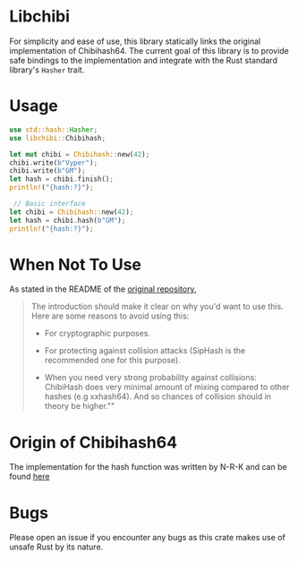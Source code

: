 # Libchibi 

For simplicity and ease of use, this library statically links the original implementation of Chibihash64. The current goal of this library is to provide safe bindings to the implementation 
and integrate with the Rust standard library's `Hasher` trait. 

# Usage

```rust 
use std::hash::Hasher;
use libchibi::Chibihash;

let mut chibi = Chibihash::new(42);
chibi.write(b"Vyper");
chibi.write(b"GM");
let hash = chibi.finish();
println!("{hash:?}");

 // Basic interface
let chibi = Chibihash::new(42);
let hash = chibi.hash(b"GM");
println!("{hash:?}");
```

# When Not To Use

As stated in the README of the [original repository](https://github.com/N-R-K/ChibiHash),

>The introduction should make it clear on why you'd want to use this. Here are some reasons to avoid using this:
>
> - For cryptographic purposes.
>
> - For protecting against collision attacks (SipHash is the recommended one for this purpose).
>
> - When you need very strong probability against collisions: ChibiHash does very minimal amount of mixing compared to other hashes (e.g xxhash64). And so chances of collision should in theory be higher.""

# Origin of Chibihash64

The implementation for the hash function was written by N-R-K and can be found [here](https://github.com/N-R-K/ChibiHash)

# Bugs 

Please open an issue if you encounter any bugs as this crate makes use of unsafe Rust by its nature.
